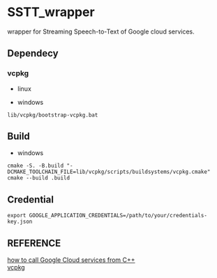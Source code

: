 # SSTT_wrapper

wrapper for Streaming Speech-to-Text  of Google cloud services.  

## Dependecy

### vcpkg
+ linux  

+ windows
```
lib/vcpkg/bootstrap-vcpkg.bat
```

## Build

+ windows
```
cmake -S. -B.build "-DCMAKE_TOOLCHAIN_FILE=lib/vcpkg/scripts/buildsystems/vcpkg.cmake"
cmake --build .build
```

## Credential

```
export GOOGLE_APPLICATION_CREDENTIALS=/path/to/your/credentials-key.json
```

## REFERENCE
[how to call Google Cloud services from C++](https://github.com/GoogleCloudPlatform/cpp-samples)     
[vcpkg](https://github.com/microsoft/vcpkg)  